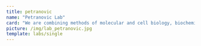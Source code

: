 ```yaml
---
title: petranovic
name: "Petranovic Lab"
card: "We are combining methods of molecular and cell biology, biochemistry, bioinformatics and systems biology with the scope to study how cells regulate aging and death pathways."
picture: /img/lab_petranovic.jpg
template: labs/single
---
```


